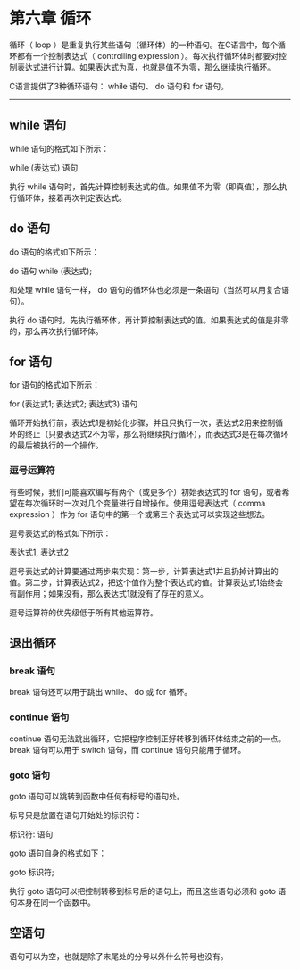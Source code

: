 # 第六章 循环

循环（ loop ）是重复执行某些语句（循环体）的一种语句。在C语言中，每个循环都有一个控制表达式（ controlling expression ）。每次执行循环体时都要对控制表达式进行计算。如果表达式为真，也就是值不为零，那么继续执行循环。

C语言提供了3种循环语句： while 语句、 do 语句和 for 语句。

---

## while 语句

while 语句的格式如下所示：

while (表达式) 语句

执行 while 语句时，首先计算控制表达式的值。如果值不为零（即真值），那么执行循环体，接着再次判定表达式。

## do 语句

do 语句的格式如下所示：

do 语句 while (表达式);

和处理 while 语句一样， do 语句的循环体也必须是一条语句（当然可以用复合语句）。

执行 do 语句时，先执行循环体，再计算控制表达式的值。如果表达式的值是非零的，那么再次执行循环体。

## for 语句

for 语句的格式如下所示：

for (表达式1; 表达式2; 表达式3) 语句

循环开始执行前，表达式1是初始化步骤，并且只执行一次，表达式2用来控制循环的终止（只要表达式2不为零，那么将继续执行循环），而表达式3是在每次循环的最后被执行的一个操作。

### 逗号运算符

有些时候，我们可能喜欢编写有两个（或更多个）初始表达式的 for 语句，或者希望在每次循环时一次对几个变量进行自增操作。使用逗号表达式（ comma expression ）作为 for 语句中的第一个或第三个表达式可以实现这些想法。

逗号表达式的格式如下所示：

表达式1, 表达式2

逗号表达式的计算要通过两步来实现：第一步，计算表达式1并且扔掉计算出的值。第二步，计算表达式2，把这个值作为整个表达式的值。计算表达式1始终会有副作用；如果没有，那么表达式1就没有了存在的意义。

逗号运算符的优先级低于所有其他运算符。

## 退出循环

### break 语句

break 语句还可以用于跳出 while、 do 或 for 循环。

### continue 语句

continue 语句无法跳出循环，它把程序控制正好转移到循环体结束之前的一点。 break 语句可以用于 switch 语句，而 continue 语句只能用于循环。

### goto 语句

goto 语句可以跳转到函数中任何有标号的语句处。

标号只是放置在语句开始处的标识符：

标识符: 语句

goto 语句自身的格式如下：

goto 标识符;

执行 goto 语句可以把控制转移到标号后的语句上，而且这些语句必须和 goto 语句本身在同一个函数中。

## 空语句

语句可以为空，也就是除了末尾处的分号以外什么符号也没有。